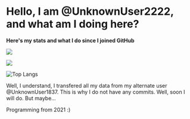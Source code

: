 # Hello, I am @UnknownUser2222, and what am I doing here?
**Here's my stats and what I do since I joined GitHub**

![](https://komarev.com/ghpvc/?username=UnknownUser2222&color=green)

![](https://github-readme-stats.vercel.app/api?username=UnknownUser2222&show_icons=true&line_height=21&show_icons=true&theme=nord)

![Top Langs](https://github-readme-stats.vercel.app/api/top-langs/?username=UnknownUser2222&show_icons=true&layout=compact&theme=nord&count_private=truecount_private=true)

Well, I understand, I transfered all my data from my alternate user @UnknownUser1837. This is why I do not have any commits. Well, soon I will do. But maybe...

Programming from 2021 :)
